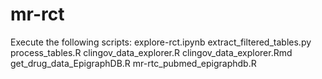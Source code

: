 # mr-rct

Execute the following scripts:
explore-rct.ipynb
extract_filtered_tables.py 
process_tables.R
clingov_data_explorer.R
clingov_data_explorer.Rmd
get_drug_data_EpigraphDB.R
mr-rtc_pubmed_epigraphdb.R
